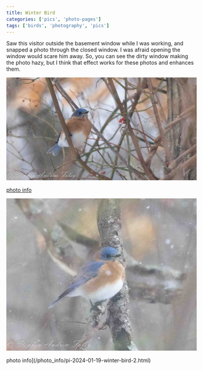 ```yaml
---
title: Winter Bird
categories: ['pics', 'photo-pages']
tags: ['birds', 'photography', 'pics']
---
```


Saw this visitor outside the basement window while I was working, and snapped a photo through the closed window.  I was afraid opening the window would scare him away.  So, you can see the dirty window making the photo hazy, but I think that effect works for these photos and enhances them.

![1](/images/2024-01-19-winter-bird/winter-bird-1.jpg)

[photo info](/photo_info/pi-2024-01-19-winter-bird-1)

![2](/images/2024-01-19-winter-bird/winter-bird-2.jpg)

photo info](/photo_info/pi-2024-01-19-winter-bird-2.html)

